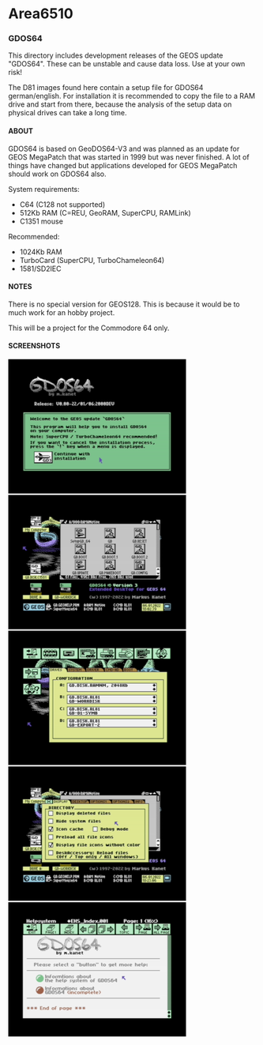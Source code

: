 # Area6510

### GDOS64
This directory includes development releases of the GEOS update "GDOS64". These can be unstable and cause data loss. Use at your own risk!

The D81 images found here contain a setup file for GDOS64 german/english.
For installation it is recommended to copy the file to a RAM drive and start from there, because the analysis of the setup data on physical drives can take a long time.


#### ABOUT
GDOS64 is based on GeoDOS64-V3 and was planned as an update for GEOS MegaPatch that was started in 1999 but was never finished.
A lot of things have changed but applications developed for GEOS MegaPatch should work on GDOS64 also.

System requirements:

* C64 (C128 not supported)
* 512Kb RAM (C=REU, GeoRAM, SuperCPU, RAMLink)
* C1351 mouse

Recommended:

* 1024Kb RAM
* TurboCard (SuperCPU, TurboChameleon64)
* 1581/SD2IEC

#### NOTES
There is no special version for GEOS128. This is because it would be to much work for an hobby project.

This will be a project for the Commodore 64 only.

#### SCREENSHOTS
![screenshot](gdos01small.png "GDOS64 Screenshot")
![screenshot](gdos02small.png "GDOS64 Screenshot")
![screenshot](gdos03small.png "GDOS64 Screenshot")
![screenshot](gdos04small.png "GDOS64 Screenshot")
![screenshot](gdos05small.png "GDOS64 Screenshot")
